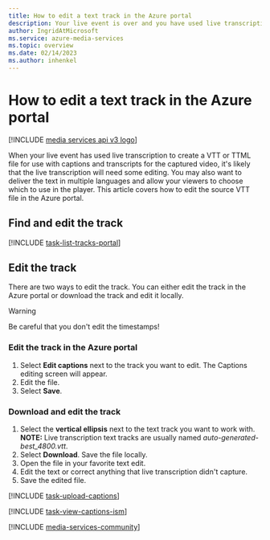 ```yaml
---
title: How to edit a text track in the Azure portal
description: Your live event is over and you have used live transcription to create a VTT or TTML file for use with captions and transcripts for the captured video.  However, the live transcription will likely need some editing.  You may later want to deliver the text in multiple languages and allow your viewers to choose which to use in the player.  This article covers how to edit the source VTT file in the Azure portal.
author: IngridAtMicrosoft
ms.service: azure-media-services
ms.topic: overview
ms.date: 02/14/2023
ms.author: inhenkel
---
```


# How to edit a text track in the Azure portal

[!INCLUDE [media services api v3 logo](./includes/v3-hr.md)]

When your live event has used live transcription to create a VTT or TTML file for use with captions and transcripts for the captured video, it's likely that the live transcription will need some editing.  You may also want to deliver the text in multiple languages and allow your viewers to choose which to use in the player.  This article covers how to edit the source VTT file in the Azure portal.

## Find and edit the track

[!INCLUDE [task-list-tracks-portal](includes/task-list-tracks-portal.md)]

## Edit the track

There are two ways to edit the track. You can either edit the track in the Azure portal or download the track and edit it locally.

> [!WARNING]
> Be careful that you don't edit the timestamps!

### Edit the track in the Azure portal

1. Select **Edit captions** next to the track you want to edit. The Captions editing screen will appear.
1. Edit the file.
1. Select **Save**.

### Download and edit the track

1. Select the **vertical ellipsis** next to the text track you want to work with. **NOTE:** Live transcription text tracks are usually named *auto-generated-best_4800.vtt*.
1. Select **Download**. Save the file locally.
1. Open the file in your favorite text edit.
1. Edit the text or correct anything that live transcription didn't capture.
1. Save the edited file.

[!INCLUDE [task-upload-captions](includes/task-upload-captions.md)]

[!INCLUDE [task-view-captions-ism](includes/task-view-captions-ism.md)]

[!INCLUDE [media-services-community](includes/media-services-community.md)]
